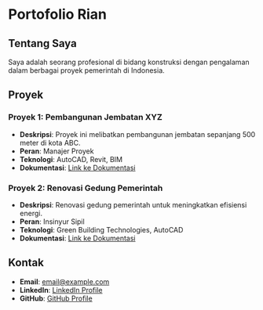 # Portofolio Rian

## Tentang Saya
Saya adalah seorang profesional di bidang konstruksi dengan pengalaman dalam berbagai proyek pemerintah di Indonesia.

## Proyek

### Proyek 1: Pembangunan Jembatan XYZ
- **Deskripsi**: Proyek ini melibatkan pembangunan jembatan sepanjang 500 meter di kota ABC.
- **Peran**: Manajer Proyek
- **Teknologi**: AutoCAD, Revit, BIM
- **Dokumentasi**: [Link ke Dokumentasi](https://github.com/Rian010/portfolio/blob/main/proyek1/dokumentasi.md)

### Proyek 2: Renovasi Gedung Pemerintah
- **Deskripsi**: Renovasi gedung pemerintah untuk meningkatkan efisiensi energi.
- **Peran**: Insinyur Sipil
- **Teknologi**: Green Building Technologies, AutoCAD
- **Dokumentasi**: [Link ke Dokumentasi](https://github.com/Rian010/portfolio/blob/main/proyek2/dokumentasi.md)

## Kontak
- **Email**: [email@example.com](mailto:email@example.com)
- **LinkedIn**: [LinkedIn Profile](https://www.linkedin.com/in/rian010)
- **GitHub**: [GitHub Profile](https://github.com/Rian010)
